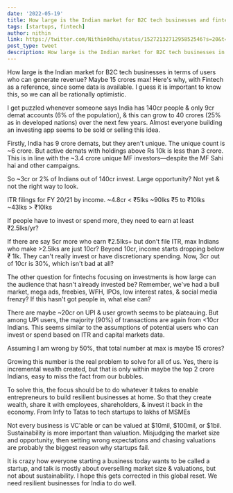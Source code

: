 ```yaml
---
date: '2022-05-19'
title: How large is the Indian market for B2C tech businesses and fintechs by revenue potential?   
tags: [startups, fintech]
author: nithin
link: https://twitter.com/Nithin0dha/status/1527213271295852546?s=20&t=KUd5f99R8fYzPjoV0spTgg
post_type: tweet
description: How large is the Indian market for B2C tech businesses in terms of users who can generate revenue?...
---
```


How large is the Indian market for B2C tech businesses in terms of users who can generate revenue? 
Maybe 15 crores max!  Here's why, with Fintech as a reference, since some data is available. I guess it is important to know this, so we can all be rationally optimistic. 

I get puzzled whenever someone says India has 140cr people & only 9cr demat accounts (6% of the population), & this can grow to 40 crores (25% as in developed nations) over the next few years.
 Almost everyone building an investing app seems to be sold or selling this idea. 
 
Firstly, India has 9 crore demats, but they aren't unique. The unique count is ~6 crore. But active demats with holdings above Rs 10k is less than 3 crore. This is in line with the ~3.4 crore unique MF investors—despite the MF Sahi hai and other campaigns. 

So ~3cr or 2% of Indians out of 140cr invest. Large opportunity? Not yet & not the right way to look.
 
ITR filings for FY 20/21 by income.
~4.8cr < ₹5lks
~90lks ₹5 to ₹10lks
~43lks > ₹10lks

If people have to invest or spend more, they need to earn at least ₹2.5lks/yr? 

If there are say 5cr more who earn ₹2.5lks+ but don't file ITR, max Indians who make >2.5lks are just 10cr?
Beyond 10cr, income starts dropping below ₹ 1lk. They can't really invest or have discretionary spending. 
Now, 3cr out of 10cr is 30%, which isn't bad at all? 

The other question for fintechs focusing on investments is how large can the audience that hasn't already invested be? 
Remember, we've had a bull market, mega ads, freebies, WFH, IPOs, low interest rates, & social media frenzy? If this hasn't got people in, what else can? 

There are maybe ~20cr on UPI & user growth seems to be plateauing. But among UPI users, the majority (90%) of transactions are again from <10cr Indians. This seems similar to the assumptions of potential users who can invest or spend based on ITR and capital markets data. 

Assuming I am wrong by 50%, that total number at max is maybe 15 crores?
 
Growing this number is the real problem to solve for all of us. Yes, there is incremental wealth created, but that is only within maybe the top 2 crore Indians, easy to miss the fact from our bubbles.

To solve this, the focus should be to do whatever it takes to enable entrepreneurs to build resilient businesses at home. So that they create wealth, share it with employees, shareholders, & invest it back in the economy. From Infy to Tatas to tech startups to lakhs of MSMEs

Not every business is VC'able or can be valued at $10mil, $100mil, or $1bil. Sustainability is more important than valuation. Misjudging the market size and opportunity, then setting wrong expectations and chasing valuations are probably the biggest reason why startups fail.

It is crazy how everyone starting a business today wants to be called a startup, and talk is mostly about overselling market size & valuations, but not about sustainability. I hope this gets corrected in this global reset. We need resilient businesses for India to do well. 
 
 

